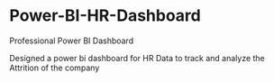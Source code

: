 # Power-BI-HR-Dashboard

Professional Power BI Dashboard 

Designed a power bi dashboard for HR Data to track and analyze the Attrition of the company
